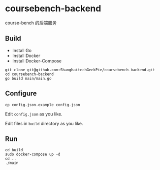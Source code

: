 # coursebench-backend

course-bench 的后端服务

## Build

* Install Go
* Install Docker
* Install Docker-Compose

```shell
git clone git@github.com:ShanghaitechGeekPie/coursebench-backend.git
cd coursebench-backend
go build main/main.go
```

## Configure

```shell
cp config.json.example config.json
```

Edit ``config.json`` as you like.

Edit files in `build` directory as you like.

## Run

```shell
cd build
sudo docker-compose up -d
cd ..
./main
```